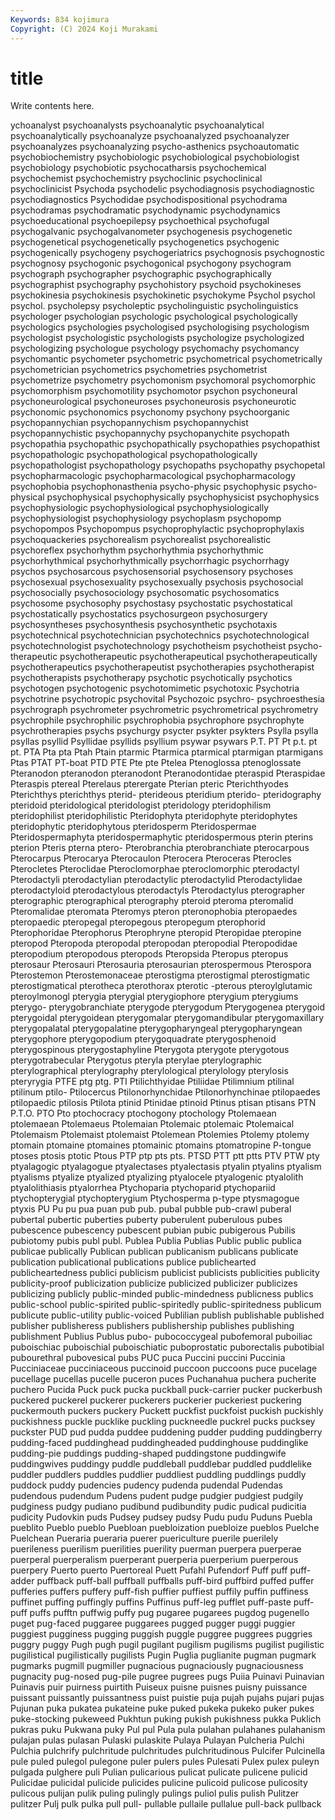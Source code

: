```yaml
---
Keywords: 834 kojimura
Copyright: (C) 2024 Koji Murakami
---
```


# title

Write contents here.



ychoanalyst psychoanalysts psychoanalytic psychoanalytical psychoanalytically psychoanalyze psychoanalyzed
psychoanalyzer psychoanalyzes psychoanalyzing psycho-asthenics psychoautomatic psychobiochemistry psychobiologic psychobiological psychobiologist psychobiology
psychobiotic psychocatharsis psychochemical psychochemist psychochemistry psychoclinic psychoclinical psychoclinicist Psychoda psychodelic
psychodiagnosis psychodiagnostic psychodiagnostics Psychodidae psychodispositional psychodrama psychodramas psychodramatic psychodynamic psychodynamics
psychoeducational psychoepilepsy psychoethical psychofugal psychogalvanic psychogalvanometer psychogenesis psychogenetic psychogenetical psychogenetically
psychogenetics psychogenic psychogenically psychogeny psychogeriatrics psychognosis psychognostic psychognosy psychogonic psychogonical
psychogony psychogram psychograph psychographer psychographic psychographically psychographist psychography psychohistory psychoid
psychokineses psychokinesia psychokinesis psychokinetic psychokyme Psychol psychol psychol. psycholepsy psycholeptic
psycholinguistic psycholinguistics psychologer psychologian psychologic psychological psychologically psychologics psychologies psychologised
psychologising psychologism psychologist psychologistic psychologists psychologize psychologized psychologizing psychologue psychology
psychomachy psychomancy psychomantic psychometer psychometric psychometrical psychometrically psychometrician psychometrics psychometries
psychometrist psychometrize psychometry psychomonism psychomoral psychomorphic psychomorphism psychomotility psychomotor psychon
psychoneural psychoneurological psychoneuroses psychoneurosis psychoneurotic psychonomic psychonomics psychonomy psychony psychoorganic
psychopannychian psychopannychism psychopannychist psychopannychistic psychopannychy psychopanychite psychopath psychopathia psychopathic psychopathically
psychopathies psychopathist psychopathologic psychopathological psychopathologically psychopathologist psychopathology psychopaths psychopathy psychopetal
psychopharmacologic psychopharmacological psychopharmacology psychophobia psychophonasthenia psycho-physic psychophysic psycho-physical psychophysical psychophysically
psychophysicist psychophysics psychophysiologic psychophysiological psychophysiologically psychophysiologist psychophysiology psychoplasm psychopomp psychopompos
Psychopompus psychoprophylactic psychoprophylaxis psychoquackeries psychorealism psychorealist psychorealistic psychoreflex psychorhythm psychorhythmia
psychorhythmic psychorhythmical psychorhythmically psychorrhagic psychorrhagy psychos psychosarcous psychosensorial psychosensory psychoses
psychosexual psychosexuality psychosexually psychosis psychosocial psychosocially psychosociology psychosomatic psychosomatics psychosome
psychosophy psychostasy psychostatic psychostatical psychostatically psychostatics psychosurgeon psychosurgery psychosyntheses psychosynthesis
psychosynthetic psychotaxis psychotechnical psychotechnician psychotechnics psychotechnological psychotechnologist psychotechnology psychotheism psychotheist
psycho-therapeutic psychotherapeutic psychotherapeutical psychotherapeutically psychotherapeutics psychotherapeutist psychotherapies psychotherapist psychotherapists psychotherapy
psychotic psychotically psychotics psychotogen psychotogenic psychotomimetic psychotoxic Psychotria psychotrine psychotropic
psychovital Psychozoic psychro- psychroesthesia psychrograph psychrometer psychrometric psychrometrical psychrometry psychrophile
psychrophilic psychrophobia psychrophore psychrophyte psychrotherapies psychs psychurgy psycter psykter psykters
Psylla psylla psyllas psyllid Psyllidae psyllids psyllium psywar psywars P.T.
PT Pt p.t. pt pt. PTA Pta pta Ptah Ptain
ptarmic Ptarmica ptarmical ptarmigan ptarmigans Ptas PTAT PT-boat PTD PTE
Pte pte Ptelea Ptenoglossa ptenoglossate Pteranodon pteranodon pteranodont Pteranodontidae pteraspid
Pteraspidae Pteraspis ptereal Pterelaus pterergate Pterian pteric Pterichthyodes Pterichthys pterichthys
pterid- pterideous pteridium pterido- pteridography pteridoid pteridological pteridologist pteridology pteridophilism
pteridophilist pteridophilistic Pteridophyta pteridophyte pteridophytes pteridophytic pteridophytous pteridosperm Pteridospermae Pteridospermaphyta
pteridospermaphytic pteridospermous pterin pterins pterion Pteris pterna ptero- Pterobranchia pterobranchiate
pterocarpous Pterocarpus Pterocarya Pterocaulon Pterocera Pteroceras Pterocles Pterocletes Pteroclidae Pteroclomorphae
pteroclomorphic pterodactyl Pterodactyli pterodactylian pterodactylic pterodactylid Pterodactylidae pterodactyloid pterodactylous pterodactyls
Pterodactylus pterographer pterographic pterographical pterography pteroid pteroma pteromalid Pteromalidae pteromata
Pteromys pteron pteronophobia pteropaedes pteropaedic pteropegal pteropegous pteropegum pterophorid Pterophoridae
Pterophorus Pterophryne pteropid Pteropidae pteropine pteropod Pteropoda pteropodal pteropodan pteropodial
Pteropodidae pteropodium pteropodous pteropods Pteropsida Pteropus pteropus pterosaur Pterosauri Pterosauria
pterosaurian pterospermous Pterospora Pterostemon Pterostemonaceae pterostigma pterostigmal pterostigmatic pterostigmatical pterotheca
pterothorax pterotic -pterous pteroylglutamic pteroylmonogl pterygia pterygial pterygiophore pterygium pterygiums
pterygo- pterygobranchiate pterygode pterygodum Pterygogenea pterygoid pterygoidal pterygoidean pterygomalar pterygomandibular
pterygomaxillary pterygopalatal pterygopalatine pterygopharyngeal pterygopharyngean pterygophore pterygopodium pterygoquadrate pterygosphenoid pterygospinous
pterygostaphyline Pterygota pterygote pterygotous pterygotrabecular Pterygotus pteryla pterylae pterylographic pterylographical
pterylography pterylological pterylology pterylosis pteryrygia PTFE ptg ptg. PTI Ptilichthyidae
Ptiliidae Ptilimnium ptilinal ptilinum ptilo- Ptilocercus Ptilonorhynchidae Ptilonorhynchinae ptilopaedes ptilopaedic
ptilosis Ptilota ptinid Ptinidae ptinoid Ptinus ptisan ptisans PTN P.T.O.
PTO Pto ptochocracy ptochogony ptochology Ptolemaean ptolemaean Ptolemaeus Ptolemaian Ptolemaic
ptolemaic Ptolemaical Ptolemaism Ptolemaist ptolemaist Ptolemean Ptolemies Ptolemy ptolemy ptomain
ptomaine ptomaines ptomainic ptomains ptomatropine P-tongue ptoses ptosis ptotic Ptous
PTP ptp pts pts. PTSD PTT ptt ptts PTV PTW
pty ptyalagogic ptyalagogue ptyalectases ptyalectasis ptyalin ptyalins ptyalism ptyalisms ptyalize
ptyalized ptyalizing ptyalocele ptyalogenic ptyalolith ptyalolithiasis ptyalorrhea Ptychoparia ptychoparid ptychopariid
ptychopterygial ptychopterygium Ptychosperma p-type ptysmagogue ptyxis PU Pu pu pua
puan pub pub. pubal pubble pub-crawl puberal pubertal pubertic puberties
puberty puberulent puberulous pubes pubescence pubescency pubescent pubian pubic pubigerous
Pubilis pubiotomy pubis publ publ. Publea Publia Publias Public public
publica publicae publically Publican publican publicanism publicans publicate publication publicational
publications publice publichearted publicheartedness publici publicism publicist publicists publicities publicity
publicity-proof publicization publicize publicized publicizer publicizes publicizing publicly public-minded public-mindedness
publicness publics public-school public-spirited public-spiritedly public-spiritedness publicum publicute public-utility public-voiced
Publilian publish publishable published publisher publisheress publishers publishership publishes publishing
publishment Publius Publus pubo- pubococcygeal pubofemoral puboiliac puboischiac puboischial puboischiatic
puboprostatic puborectalis pubotibial pubourethral pubovesical pubs PUC puca Puccini puccini
Puccinia Pucciniaceae pucciniaceous puccinoid puccoon puccoons puce pucelage pucellage pucellas
pucelle puceron puces Puchanahua puchera pucherite puchero Pucida Puck puck
pucka puckball puck-carrier pucker puckerbush puckered puckerel puckerer puckerers puckerier
puckeriest puckering puckermouth puckers puckery Puckett puckfist puckfoist puckish puckishly
puckishness puckle pucklike puckling puckneedle puckrel pucks pucksey puckster PUD
pud pudda puddee puddening pudder pudding puddingberry pudding-faced puddinghead puddingheaded
puddinghouse puddinglike pudding-pie puddings pudding-shaped puddingstone puddingwife puddingwives puddingy puddle
puddleball puddlebar puddled puddlelike puddler puddlers puddles puddlier puddliest puddling
puddlings puddly puddock puddy pudencies pudency pudenda pudendal Pudendas pudendous
pudendum Pudens pudent pudge pudgier pudgiest pudgily pudginess pudgy pudiano
pudibund pudibundity pudic pudical pudicitia pudicity Pudovkin puds Pudsey pudsey
pudsy Pudu pudu Puduns Puebla pueblito Pueblo pueblo Puebloan puebloization
puebloize pueblos Puelche Puelchean Pueraria pueraria puerer puericulture puerile puerilely
puerileness puerilism puerilities puerility puerman puerpera puerperae puerperal puerperalism puerperant
puerperia puerperium puerperous puerpery Puerto puerto Puertoreal Puett Pufahl Pufendorf
Puff puff puff-adder puffback puff-ball puffball puffballs puff-bird puffbird puffed
puffer pufferies puffers puffery puff-fish puffier puffiest puffily puffin puffiness
puffinet puffing puffingly puffins Puffinus puff-leg pufflet puff-paste puff-puff puffs
pufftn puffwig puffy pug pugaree pugarees pugdog pugenello puget pug-faced
puggaree puggarees pugged pugger puggi puggier puggiest pugginess pugging puggish
puggle puggree puggrees puggries puggry puggy Pugh pugh pugil pugilant
pugilism pugilisms pugilist pugilistic pugilistical pugilistically pugilists Pugin Puglia puglianite
pugman pugmark pugmarks pugmill pugmiller pugnacious pugnaciously pugnaciousness pugnacity pug-nosed
pug-pile pugree pugrees pugs Puiia Puinavi Puinavian Puinavis puir puirness
puirtith Puiseux puisne puisnes puisny puissance puissant puissantly puissantness puist
puistie puja pujah pujahs pujari pujas Pujunan puka pukatea pukateine
puke puked pukeka pukeko puker pukes puke-stocking pukeweed Pukhtun puking
pukish pukishness pukka Puklich pukras puku Pukwana puky Pul pul
Pula pula pulahan pulahanes pulahanism pulajan pulas pulasan Pulaski pulaskite
Pulaya Pulayan Pulcheria Pulchi Pulchia pulchrify pulchritude pulchritudes pulchritudinous Pulcifer
Pulcinella pule puled pulegol pulegone puler pulers pules Pulesati Pulex
pulex puleyn pulgada pulghere puli Pulian pulicarious pulicat pulicate pulicene
pulicid Pulicidae pulicidal pulicide pulicides pulicine pulicoid pulicose pulicosity pulicous
pulijan pulik puling pulingly pulings puliol pulis pulish Pulitzer pulitzer
Pulj pulk pulka pull pull- pullable pullaile pullalue pull-back pullback
